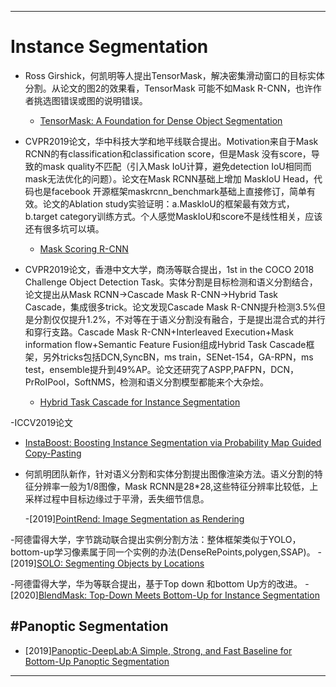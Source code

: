 
---
# Instance Segmentation

- Ross Girshick，何凯明等人提出TensorMask，解决密集滑动窗口的目标实体分割。从论文的图2的效果看，TensorMask
可能不如Mask R-CNN，也许作者挑选图错误或图的说明错误。

  - [TensorMask: A Foundation for Dense Object Segmentation](https://arxiv.org/pdf/1903.12174.pdf)

- CVPR2019论文，华中科技大学和地平线联合提出。Motivation来自于Mask RCNN的有classification和classification score，但是Mask
没有score，导致的mask quality不匹配（引入Mask IoU计算，避免detection IoU相同而mask无法优化的问题）。论文在Mask RCNN基础上增加
MaskIoU Head，代码也是facebook 开源框架maskrcnn_benchmark基础上直接修订，简单有效。论文的Ablation study实验证明：a.MaskIoU的框架最有效方式，
b.target category训练方式。个人感觉MaskIoU和score不是线性相关，应该还有很多坑可以填。

  - [Mask Scoring R-CNN](https://arxiv.org/pdf/1903.00241.pdf)
  
- CVPR2019论文，香港中文大学，商汤等联合提出，1st in the COCO 2018 Challenge Object Detection Task。实体分割是目标检测和语义分割结合，论文提出从Mask RCNN->Cascade Mask R-CNN->Hybrid Task Cascade，集成很多trick。论文发现Cascade Mask R-CNN提升检测3.5%但是分割仅仅提升1.2%，不对等在于语义分割没有融合，于是提出混合式的并行和穿行支路。Cascade Mask R-CNN+Interleaved Execution+Mask information flow+Semantic Feature Fusion组成Hybrid Task Cascade框架，另外tricks包括DCN,SyncBN，ms train，SENet-154，GA-RPN，ms test，ensemble提升到49%AP。论文还研究了ASPP,PAFPN，DCN，PrRoIPool，SoftNMS，检测和语义分割模型都能来个大杂烩。
 
  - [Hybrid Task Cascade for Instance Segmentation](https://arxiv.org/pdf/1901.07518.pdf)

-ICCV2019论文
  - [InstaBoost: Boosting Instance Segmentation via Probability Map Guided Copy-Pasting](https://arxiv.org/pdf/1908.07801v1.pdf)
 
- 何凯明团队新作，针对语义分割和实体分割提出图像渲染方法。语义分割的特征分辨率一般为1/8图像，Mask RCNN是28*28,这些特征分辨率比较低，上采样过程中目标边缘过于平滑，丢失细节信息。
 
  -[2019][PointRend: Image Segmentation as Rendering](https://arxiv.org/pdf/1912.08193.pdf)
 
-阿德雷得大学，字节跳动联合提出实例分割方法：整体框架类似于YOLO，bottom-up学习像素属于同一个实例的办法(DenseRePoints,polygen,SSAP)。
  -[2019][SOLO: Segmenting Objects by Locations](https://arxiv.org/pdf/1912.04488.pdf)
  
-阿德雷得大学，华为等联合提出，基于Top down 和bottom Up方的改进。
  -[2020][BlendMask: Top-Down Meets Bottom-Up for Instance Segmentation](https://arxiv.org/pdf/2001.00309.pdf)
   
#Panoptic Segmentation
 - 
- [2019][Panoptic-DeepLab:A Simple, Strong, and Fast Baseline for Bottom-Up Panoptic Segmentation](https://arxiv.org/pdf/1911.10194.pdf) 
   

---
